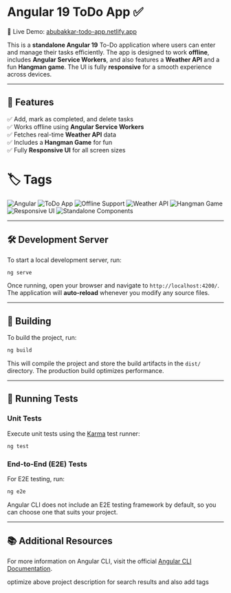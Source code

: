  
# Angular 19 ToDo App ✅  
🚀 Live Demo: [abubakkar-todo-app.netlify.app](https://abubakkar-todo-app.netlify.app/)  

This is a **standalone Angular 19** To-Do application where users can enter and manage their tasks efficiently. The app is designed to work **offline**, includes **Angular Service Workers**, and also features a **Weather API** and a fun **Hangman game**. The UI is fully **responsive** for a smooth experience across devices.  

---

## 📌 Features  
✅ Add, mark as completed, and delete tasks  
✅ Works offline using **Angular Service Workers**  
✅ Fetches real-time **Weather API** data  
✅ Includes a **Hangman Game** for fun  
✅ Fully **Responsive UI** for all screen sizes  

# 🏷️ Tags
![Angular](https://img.shields.io/badge/Angular-19-DD0031?style=for-the-badge&logo=angular&logoColor=white)
![ToDo App](https://img.shields.io/badge/ToDo%20App-Task%20Manager-brightgreen?style=for-the-badge)
![Offline Support](https://img.shields.io/badge/Offline-Support-blue?style=for-the-badge)
![Weather API](https://img.shields.io/badge/Weather%20API-Integrated-yellow?style=for-the-badge)
![Hangman Game](https://img.shields.io/badge/Hangman-Game-orange?style=for-the-badge)
![Responsive UI](https://img.shields.io/badge/Responsive-UI-ff69b4?style=for-the-badge)
![Standalone Components](https://img.shields.io/badge/Standalone-Components-9cf?style=for-the-badge)

---

## 🛠 Development Server  

To start a local development server, run:  

```bash
ng serve
```
Once running, open your browser and navigate to `http://localhost:4200/`. The application will **auto-reload** whenever you modify any source files.

---

## 🚀 Building  

To build the project, run:  
```bash
ng build
```
This will compile the project and store the build artifacts in the `dist/` directory. The production build optimizes performance.

---

## 🧪 Running Tests  

### Unit Tests  
Execute unit tests using the [Karma](https://karma-runner.github.io) test runner:  
```bash
ng test
```

### End-to-End (E2E) Tests  
For E2E testing, run:  
```bash
ng e2e
```
Angular CLI does not include an E2E testing framework by default, so you can choose one that suits your project.

---

## 📚 Additional Resources  
For more information on Angular CLI, visit the official [Angular CLI Documentation](https://angular.dev/tools/cli).
 
optimize above project description for search results and also add tags
